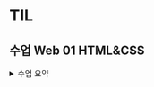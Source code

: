 # TIL

## 수업 Web 01 HTML&CSS
<details>
<summary> 수업 요약 </summary>
    
## 웹
- World Wide Web : 인터넷으로 연결된 컴퓨터들이 정보를 공유하는 거대한 정보 공간
- Web : 웹 사이트, 웹 어플 등을 통해 사용자들이 정보를 검색하고 상호 작용하는 기술
- Web site : 인터넷에서 여러 개의 Web page가 모인 것
- Web page : HTML, CSS 등의 웹 기술로 만들어진 Web site를 구성하는 하나의 요소
- 구성 요소
    - 구조 : HTML
    - 스타일링 : CSS
    - 움직임 : JavaScript

## HTML
- HyperText Markup Language : 웹 페이지의 의미와 구조를 정의하는 언어 
    - HyperText
        - 웹페이지를 다른 페이지로 연결하는 링크
        - 참조를 통해 사용자가 한 문서에서 다른 문서로 즉시 접근할 수 있는 텍스트
        - 비선형성, 상호연결성, 사용자 주도적 탐색
    - Markup Language
        - 태크 등을 이용하여 문서나 데이터의 구조를 명시하는 언어 ex) HTML. Markdown
        - 변수나 연산 불가능. 프로그래밍 언어가 아님

### HTML 구조
```
<!DOCTYPE html>    
# 해당 문서가 html이다
<html lang="en">   
# 전체 페이지의 콘텐츠를 포함 (</html> 까지)
<head>             
# HTML 문서에 관련된 설명 설정 등 메타데이터를 작성, 사용자에게 보이지 않음 (</head> 까지)
    <meta charset="UTF-8">
    <meta name="viewport" content="width=device-width, initial-scale=1.0">
    <title>Document</title>   
    # 브라우저 탭 및 즐겨찾기 시 표시되는 제목(내부아님)
</head>
<body>            
# HTML 문서의 내용으로 페이지에 표시되는 모든 콘텐츠를 작성하는 곳. 한 문서에 하나.
    
</body>
</html>
```
- 들여쓰기는 이 태그의 하위에 있다는 의미
- 메타데이터란?
    - 데이터에 대한 데이터
    - 사진 파일 즉 사진 데이터가 있을 때,   
    찍은 위치, 찍은 기기, 조리개, 화소 등등의 정보 따위

- HTML Element(요소)
    - 하나의 요소는 여는 태그와 닫는 태그, 그리고 그 안의 내용
    - 닫는 태그는 앞에 슬래시를 포함 (닫는 태그 없기도 함)
    - < p > 라고 하면 p요소라고 읽는다

- HTML Attributes(속성)
    - 사용자가 원하는 기준에 맞도록 요소를 설정하거나 다양한 방식으로 요소의 동작을 조절하기 위한 값
    - 목적
        - 나타내고 싶지 않은 추가적인 기능. 내용을 담고있음
        - CSS에서 스타일 적용을 위한 값으로 활용
    
    - 작성 규칙
        - 속성은 요소 이름과 속성 사이에 공백이 있어야한다
        - 하나 이상의 속성들이 있는 경우엔 속성 사이에 공백이 필수적
        - 속성 값은 열고 닫는 따옴표로 감싸야한다

    ![image](https://github.com/user-attachments/assets/ba79c19c-12a7-49b6-9c20-e8067a5337eb)

- HTML의 주요 목적 중 하나는 텍스트 구조와 의미를 제공하는 것

- 예를 들어 < h1> 요소는 텍스트 크게 만드는 구조와 현재 문서의 최상위 제목이란 의미를 부여하는 것

- 대표적인 HTML Text structure
    - Heading, Paragraphs 제목 문단     
        h1~6, p 
    - Lists     
        olt 순서, ul 점점, li
    - Empahsis & Importance     
        em 기울이기, strong 두껍게


- < a herf="">하이퍼링크 </>
- < img src="" alt="">       
src는 소스       
alt 대체 텍스트(문제 발생시 텍스트)


- f12, ctrl+shift+i 등 개발자 도구로 들어가서 진행하면 디버깅 가능, 마우스 올리면 위치 찾아주는 기능 있음

## CSS
- Cascading Style Sheet     
    웹페이지의 디자인과 레이아웃을 구성하는 언어
    - cascading : 폭포수처럼 떨어지는?
- CSS 구문  
![image](https://github.com/user-attachments/assets/d911cadb-2e44-41c4-9f59-76910e1cf45f)
- 선언의 끝에는 항상 ;이 있다 << 중요

- 적용 방법
    - 인라인 스타일
        - 요소 안에 style 속성 값으로 작성
    - 내부 스타일 시트
        - head 태그 안에 style 태그에 작성
    - 외부 스타일 시트
        - 별도의 css 파일 생성 후 HTML link 태그로 불러오기

- 내부는 잘 안쓰게 된다 내부와 외부 섞어씀

### CSS Selectors 선택자

- 기본 선택자
    - 전체(*) 선택자 : 모든 요소를 선택
    - 요소(tag) 선택자 : 특정 요소를 선택
    - 클래스(class) 선택자 : 클래스로 묶인 요소들을 선택(.)
    - 아이디(id) 선택자 : 해당 id 요소 하나를 선택(#)
    - 속성(attr) 선택자 등

- 결합자 Cominators
    - 자손 결합자( " "(space))
        - 첫 번째 요소의 자손 요소들을 선택
        - 예)  p span은 < p> 안에 있는 모든 < span> 선택(하위 레벨 상관 없이)
    - 자식 결합자(">")
        - 첫 번째 요소의 직계 자식만 선택
        - 예) ul > li은 < ul> 안에 있는 모든 < li>를 선택(한 단계 아래 자식들만)

- 들여쓰기 안 해도 작동한다 문법상의 의미는 아니지만 가독성을 위해서

### Specificity 명시도
- 결과적으로 요소에 적용할 CSS 선언을 결정하기 위한 알고리즘
- CSS Selector에 가중치를 계산해 스타일 적용을 결정하는 것
    - 동일한 요소를 가리키는 2개 이상의 규칙이 있는 경우 가장 높은 명시도의  Selector가 승리

- Cascade 즉 동일한 가중치일 경우 마지막에 나오는 선언이 적용
- 명시도 높은 순 
    1. Importance : -!impotant
    2. Inline style
    3. 선택자
        - id > class > tag 
        - 좁은 범위의 선택이 명시도가 높다
    4. 소스 코드 선언 순서

- 여러 클래스를 적용할 때 순서는 의미 없다 스타일 선언 순서가 중요

- !important : 다른 우선순위 규칙보다 우선하여 적용한다 (Cascade 구조 무시하는 방식이니 권장 x)

- 명시도 고민하지 않게 class를 99% 쓴다.

### CSS inheritance 상속

- 기본적으로 상속을 통해 부모 요소의 속성을 자식에게 줘서 재사용성을 높임 (100% 아님)

- 상속 되는 속성
    -  Text 관련 요소(font, color, text-align), opacity(불투명도), visibility

- 상속 되지 않는 속성
    - Box model 관련 요소, position 관련 요소
    - 레이아웃(배치)에 관련된 경우 상속되지 않는다

-  CSS 상속 여부 확인   
    MDN의 각 속성별 문서 하단에서 상속 여부 확인 가능


### CSS Box Model
- 웹 페이지의 모든 HTML 요소를 감싸는 사각형 상자 모델
- 원 따위는 네모를 깎은 것

#### 박스타입
- Block box
- Inline box

#### Normal flow
일반적인 흐름, 레이아웃을 변경하지 않은 경우
웹 페이지 요소가 배치되는 방식
![image](https://github.com/user-attachments/assets/44248653-0742-47b1-b55a-1dc29c478c86)

#### 박스 표시 타입
- Outer display type :
    박스가 문서 흐름에서 어떻게 동작할지를 결정
    1. block 특징
    - 항상 새로운 행으로 나뉨
    - width height 속성 사용 가능
    - padding, margin, border로 다른 요소를 상자로부터 밀어냄
    - width 지정 없으면 inlin 방향으로 모두 차지함
    - 대표적인 block 타입 태그
        - h1~6, p div
    2. inline 특징
    - 새로운 행으로 넘어가지 않음
    - width와 height 속성을 사용할 수 없음
    - 수직으로 padding, margin, border가 적용되지만 요소 밀어내기 불능
    - 수평으로 padding, margin, border가 적용되어 요소 밀어냄
    - 대표적인 inline 타입 태그
        - a, img, span, strong, em
- Inner display type
    - 박스 내부의 요소들이 어떻게 배치될지를 결정
    - 속성 - flex
    - 추후에 진행
</details>


